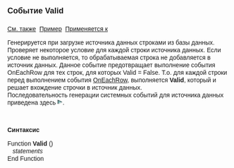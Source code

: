 ﻿<html>
<head>
<title>Системное событие источника данных Valid</title>
</head>

<body>

<p><font face="Arial"><font size="4"><strong>Событие Valid<br>
<br>
</strong></font><a href="../scriptstproced.html">См. также</a>&nbsp; <a
href="../Examples/E_Valid_Data.html">Пример</a>&nbsp; <a href="../Defs/Data.html">
Применяется к</a></font></p>

<p class="label"><font face="Arial">Генерируется при загрузке 
источника данных строками из базы данных. Проверяет некоторое условие для каждой 
строки источника данных. Если условие не выполняется, то обрабатываемая строка 
не добавляется в источник данных. Данное событие предотвращает выполнение 
события OnEachRow для тех строк, для которых Valid = False. Т.о. для каждой 
строки перед выполнением события <a href="OnEachRow.html">OnEachRow</a>, 
выполняется <strong>Valid</strong>, который и решает вхождение строчки в 
источник данных.<br>
Последовательность генерации системных событий для источника данных приведена 
здесь <a
href="Events_Sequence_Data.html"><img src="../../../IMAGES/More.gif" width="12" height="12"
alt="More.gif (304 bytes)" border="0"></a>.</font></p>

<p class="label">&nbsp;</p>

<p class="label"><font face="Arial"><b>Синтаксис</b></font></p>

<p><font face="Arial">Function <strong>Valid</strong>  ()<br>
<em>&nbsp;&nbsp; statements</em><br>
End Function</font></p>

</body>
</html>
